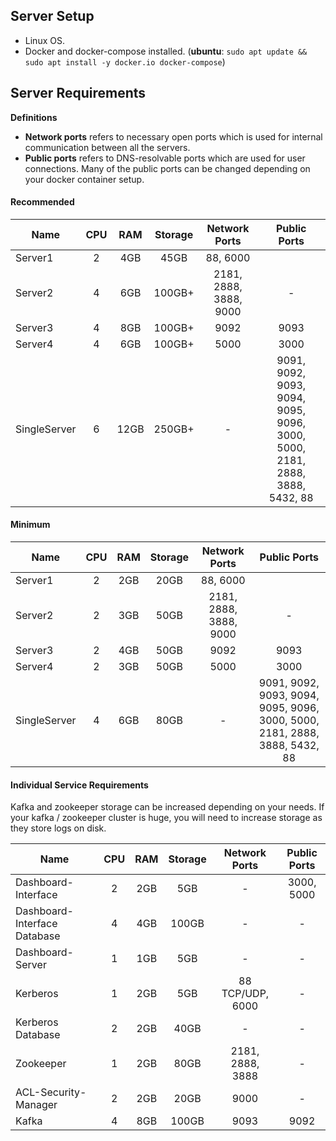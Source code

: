 ## Server Setup
- Linux OS.
- Docker and docker-compose installed. (**ubuntu**: `sudo apt update && sudo apt install -y docker.io docker-compose`)

## Server Requirements

**Definitions**
- **Network ports** refers to necessary open ports which is used for internal communication between all the servers. 
- **Public ports** refers to DNS-resolvable ports which are used for user connections. Many of the public ports can be changed depending on your docker container setup.

#### Recommended

| Name         |  CPU  |  RAM  | Storage |     Network Ports      |                                Public Ports                                |
| ------------ | :---: | :---: | :-----: | :--------------------: | :------------------------------------------------------------------------: |
| Server1      |   2   |  4GB  |  45GB   |        88, 6000        |                                                                            |
| Server2      |   4   |  6GB  | 100GB+  | 2181, 2888, 3888, 9000 |                                     -                                      |
| Server3      |   4   |  8GB  | 100GB+  |          9092          |                                    9093                                    |
| Server4      |   4   |  6GB  | 100GB+  |          5000          |                                    3000                                    |
| SingleServer |   6   | 12GB  | 250GB+  |           -            | 9091, 9092, 9093, 9094, 9095, 9096, 3000, 5000, 2181, 2888, 3888, 5432, 88 |

#### Minimum

| Name         |  CPU  |  RAM  | Storage |     Network Ports      |                                Public Ports                                |
| ------------ | :---: | :---: | :-----: | :--------------------: | :------------------------------------------------------------------------: |
| Server1      |   2   |  2GB  |  20GB   |        88, 6000        |                                                                            |
| Server2      |   2   |  3GB  |  50GB   | 2181, 2888, 3888, 9000 |                                     -                                      |
| Server3      |   2   |  4GB  |  50GB   |          9092          |                                    9093                                    |
| Server4      |   2   |  3GB  |  50GB   |          5000          |                                    3000                                    |
| SingleServer |   4   |  6GB  |  80GB   |           -            | 9091, 9092, 9093, 9094, 9095, 9096, 3000, 5000, 2181, 2888, 3888, 5432, 88 |

#### Individual Service Requirements
Kafka and zookeeper storage can be increased depending on your needs. If your kafka / zookeeper cluster is huge, you will need to increase storage as they store logs on disk.

| Name                         |  CPU  |  RAM  | Storage |  Network Ports   | Public Ports |
| ---------------------------- | :---: | :---: | :-----: | :--------------: | :----------: |
| Dashboard-Interface          |   2   |  2GB  |   5GB   |        -         |  3000, 5000  |
| Dashboard-Interface Database |   4   |  4GB  |  100GB  |        -         |      -       |
| Dashboard-Server             |   1   |  1GB  |   5GB   |        -         |      -       |
| Kerberos                     |   1   |  2GB  |   5GB   | 88 TCP/UDP, 6000 |      -       |
| Kerberos Database            |   2   |  2GB  |  40GB   |        -         |      -       |
| Zookeeper                    |   1   |  2GB  |  80GB   | 2181, 2888, 3888 |      -       |
| ACL-Security-Manager         |   2   |  2GB  |  20GB   |       9000       |      -       |
| Kafka                        |   4   |  8GB  |  100GB  |       9093       |     9092     |
